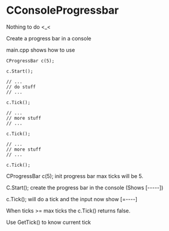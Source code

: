 CConsoleProgressbar
===================

Nothing to do &lt;_&lt;

Create a progress bar in a console

main.cpp shows how to use


    CProgressBar c(5);
    
    c.Start();
    
    // ...
    // do stuff
    // ...
    
    c.Tick();
    
    // ...
    // more stuff
    // ...
    
    c.Tick();
  
    // ...
    // more stuff
    // ...
    
    c.Tick();
     

CProgressBar c(5); init progress bar max ticks will be 5.

C.Start(); create the progress bar in the console (Shows [-----])

c.Tick(); will do a tick and the input now show [=----]

When ticks >= max ticks the c.Tick() returns false.

Use GetTick() to know current tick
